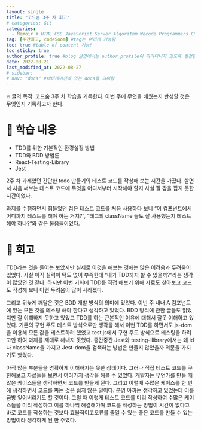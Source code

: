 ```yaml
---
layout: single
title: "코드숨 3주 차 회고"
# categories: Git
categories:
  - Memoir # HTML CSS JavaScript Server Algorithm Wecode Programmers CS vsCode
tag: [주간회고, codeSoom] #tag는 여러개 가능함
toc: true #table of content 기능!
toc_sticky: true
author_profile: true #blog 글안에서는 author_profile이 따라다니지 않도록 설정함
date: 2022-08-21
last_modified_at: 2022-08-27
# sidebar:
# nav: "docs" #네비게이션에 있는 docs를 의미함
---
```

<style>
.red {
  color: crimson;
}

.blue {
  color: mediumblue;
}

.green {
  color: forestgreen;
}
</style>

🔥 글의 목적: 코드숨 3주 차 학습을 기록한다. 이번 주에 무엇을 배웠는지 반성할 것은 무엇인지 기록하고자 한다.

# 📌 학습 내용

- TDD를 위한 기본적인 환경설정 방법
- TDD와 BDD 방법론
- React-Testing-Library
- Jest

2주 차 과제였던 간단한 todo 만들기의 테스트 코드를 작성해 보는 시간을 가졌다. 살면서 처음 써보는 테스트 코드에 무엇을 어디서부터 시작해야 할지 사실 잘 감을 잡지 못한 시간이었다.

과제를 수행하면서 힘들었던 점은 테스트 코드를 처음 사용하다 보니 “이 컴포넌트에서 어디까지 테스트를 해야 하는 거지?”, “태그의 className 들도 잘 사용했는지 테스트해야 하나?“와 같은 물음들이었다.

# 📌 회고

TDD라는 것을 들어는 보았지만 실제로 이것을 해보는 것에는 많은 어려움과 두려움이 있었다. 사실 아직 실력이 턱도 없이 부족한데 “내가 TDD까지 할 수 있을까?”라는 생각이 많았던 것 같다. 하지만 이번 기회에 TDD를 직접 해보기 위해 자료도 찾아보고 코드도 작성해 보니 이런 두려움이 많이 사라졌다.

그리고 뒤늦게 깨달은 것은 BDD 개발 방식의 의미에 있었다. 이번 주 내내 A 컴포넌트에 있는 모든 것을 테스팅 해야 한다고 생각하고 있었다. BDD 방식에 관한 글들도 읽었지만 잘 이해하지 못하고 있었고 TDD를 하는 근본적인 이유에 대해서 잘못 이해하고 있었다. 기존의 구현 주도 테스트 방식으로만 생각을 해서 이번 TDD를 하면서도 js-dom을 이용해 모든 값을 테스트하려 했었고 test.js에서 구현 주도 방식으로 테스팅을 하려고만 하여 과제를 제대로 해내지 못했다. 중간중간 Jest와 testing-llibrary에서는 왜 id나 className을 가지고 Jest-dom을 검색하는 방법은 만들지 않았을까 의문을 가지기도 했었다.

아직 많은 부분들을 명확하게 이해하지는 못한 상태이다. 그러나 직접 테스트 코드를 구현해보고 자료들을 보면서 여러가지 생각을 해볼 수 있었다. 개발자는 무언가를 만들 때 많은 케이스들을 생각하면서 코드를 만들게 된다. 그리고 이럴때 수많은 케이스를 한 번에 생각하면서 코드를 짜는 것은 쉽지 않은 일이다. 분명 아까는 생각하고 있었는데 이를 금방 잊어버리기도 할 것이다. 그럴 때 이렇게 테스트 코드를 미리 작성하여 수많은 케이스들을 미리 작성하고 이를 하나씩 해결해가며 코드를 작성하는 방법이 시간이 없다고 바로 코드를 작성하는 것보다 효율적이고오류를 줄일 수 있는 좋은 코드를 만들 수 있는 방법이라 생각하게 된 한 주였다.

<!-- ⓵ ⓶ ⓷ ⓸ ⓹ ⓺ ⓻ ⓼ ⓽ ⓾ -->

<!-- ### 2. Link 넣기

```
유형 1: [gunhee's coding blog] : [gunhee's coding blog](https://gunhee-jeong.github.io/)
유형 2: (URL 자동연결) : <https://gunhee-jeong.github.io/>
유형 3: (동일 파일 내 '문단으로 이동') : [1. Header로 이동](###-1-header)

```

유형 1: (설명어를 입력) : [gunhee's coding blog](https://gunhee-jeong.github.io/)
유형 2: (URL 자동연결) : <https://gunhee-jeong.github.io/>
유형 3: (동일 파일 내 '문단으로 이동') : [1. Header로 이동](#1-header)
유형 3의 방법

1. 특수문자를 제거
2. 스페이스는 -로 바꾸고
3. 대문자는 소문자로!
   그래서 ### 1. Header -> #1-header

## Link: [google][https://www.google.com/]

### 3. 수평선

```

---

```

---

### 4. 라인 바꾸기

```

스페이스바를 2번 눌러주면 다음칸으로
이동할 수 있어요!

```

---

스페이스바를 2번 눌러주면
다음칸으로 이동할 수 있어요!

### 5. list 만들기

```

1. 1번
2. 2번
3. 3번

- 순서없는 list
  - 순서없는 list
    - 순서없는 list

```

1. 1번
2. 2번
3. 3번

- 순서없는 list
  - 순서없는 list
    - 순서없는 list

---

### 6. font 관련

```

**진하게** -> 볼드
_기울여서_ -> 이탤릭체
~~취소선~~ -> 취소선

<ul>밑줄넣기</ul> -> 밑줄
<span style="color:red">빨간 글씨</span> -> 글자색
이것이 `인라인` 입니다 -> 인라인 코드
```

**진하게** -> 볼드
_기울여서_ -> 이탤릭체
~~취소선~~ -> 취소선
<u>밑줄넣기</u> -> 밑줄
<span style="color:red">빨간 글씨</span>
이것이 `인라인` 입니다 -> 인라인 코드

---

### 7. 인용구문

```
> coding
>
> > JavaScript
> >
> > > 내가 프짱!
```

> coding
>
> > JavaScript
> >
> > > 내가 프짱!

---

### 8. 이미지 삽입

```
유형1: ('사이즈를 조절' -> HTML 태그 사용) : <img src="https://gunhee-jeong.github.io/assets/images/blogLogo.png" width="400" height="200">
유형2: (이미지 삽입 후 -> 링크 걸기)
[![이미지](https://gunhee-jeong.github.io/assets/images/blogLogo/blogLogo.png)](https://gunhee-jeong.github.io/)
```

유형1: ('사이즈를 조절' -> HTML 태그 사용) : <img src="https://gunhee-jeong.github.io/assets/images/blogLogo.png" width="400" height="200">
유형2: (이미지 삽입 후 -> 링크 걸기)
[![이미지](https://gunhee-jeong.github.io/assets/images/blogLogo.png)](https://gunhee-jeong.github.io/)

### 9. 표 만들기

```
||국어|영어|
| :--- | ---: | :--: |
|건희 | 100점 | 100점
|철수 | 100점 | 100점
```

|      |  국어 | 영어  |
| :--- | ----: | :---: |
| 건희 | 100점 | 100점 |
| 철수 | 100점 | 100점 |

> - header를 넣고 싶은 경우 ---을 사용하고 :을 이용하여 정렬에 사용함!

### 10. 토글 만들기

```
<details>
<summary>여기를 누르세요</summary>
<div markdown="1">
숨겨진 내용
</div>
</details>
```

<details>
<summary>여기를 누르세요</summary>
<div markdown="1">
숨겨진 내용
</div>
</details> -->
